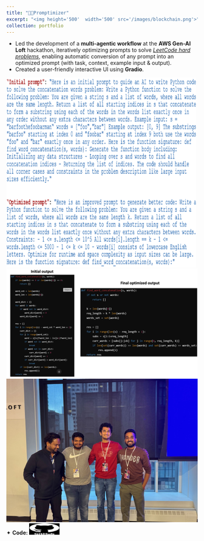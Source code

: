 ```yaml
---
title: "👨‍💻Promptimizer"
excerpt: "<img height='500'  width='500' src='/images/blockchain.png'>"
collection: portfolio
---
```


* Led the development of a **multi-agentic workflow** at the **AWS Gen-AI Loft** hackathon, iteratively optimizing prompts to solve [_LeetCode hard problems_](https://www.kaggle.com/datasets/akshatsharma0610/leetcode-all-hard-problems-dataset), enabling automatic conversion of any prompt into an optimized prompt (with task, context, example input & output).
* Created a user-friendly interactive UI using **Gradio**.

<img height="500" width="500" src="/images/prompt1.png" style="cursor: crosshair;">

<img src="/images/prompt2.png" style="cursor: crosshair;">

<img src="/images/hackathon.jpeg" style="cursor: crosshair;">

<div class="flexcontainer">
<div>
      <span>✦ <strong>Code:</strong></span> <a href="https://github.com/SudarshanaSRao/Promptimizer" onclick="trackOutboundLink(this);">
    <img class="pulse" height="30px" src="/images/github-logo-git-hub-icon-with-text-on-white-and-black-background-free-vector.jpg" width="80px">
  </a>
</div>
</div>
<style>
@keyframes pulse {
  0% {
    transform: scale(1);
  }
  50% {
    transform: scale(1.05);
  }
  100% {
    transform: scale(1);
  }
}
.pulse {
  animation: pulse 2s infinite ease-in-out;
}
  </style>
